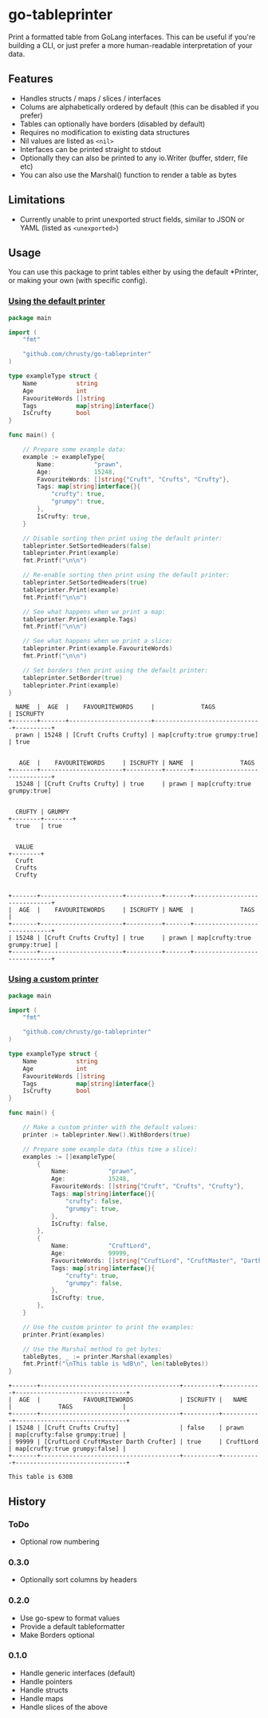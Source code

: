 # go-tableprinter
Print a formatted table from GoLang interfaces. This can be useful if you're building a CLI, or just prefer a more human-readable interpretation of your data.

## Features
* Handles structs / maps / slices / interfaces
* Colums are alphabetically ordered by default (this can be disabled if you prefer)
* Tables can optionally have borders (disabled by default)
* Requires no modification to existing data structures
* Nil values are listed as `<nil>`
* Interfaces can be printed straight to stdout
* Optionally they can also be printed to any io.Writer (buffer, stderr, file etc)
* You can also use the Marshal() function to render a table as bytes

## Limitations
* Currently unable to print unexported struct fields, similar to JSON or YAML (listed as `<unexported>`)

## Usage

You can use this package to print tables either by using the default *Printer, or making your own (with specific config).

### [Using the default printer](example/default)
```go
package main

import (
	"fmt"

	"github.com/chrusty/go-tableprinter"
)

type exampleType struct {
	Name           string
	Age            int
	FavouriteWords []string
	Tags           map[string]interface{}
	IsCrufty       bool
}

func main() {

	// Prepare some example data:
	example := exampleType{
		Name:           "prawn",
		Age:            15248,
		FavouriteWords: []string{"Cruft", "Crufts", "Crufty"},
		Tags: map[string]interface{}{
			"crufty": true,
			"grumpy": true,
		},
		IsCrufty: true,
	}

	// Disable sorting then print using the default printer:
	tableprinter.SetSortedHeaders(false)
	tableprinter.Print(example)
	fmt.Printf("\n\n")

	// Re-enable sorting then print using the default printer:
	tableprinter.SetSortedHeaders(true)
	tableprinter.Print(example)
	fmt.Printf("\n\n")

	// See what happens when we print a map:
	tableprinter.Print(example.Tags)
	fmt.Printf("\n\n")

	// See what happens when we print a slice:
	tableprinter.Print(example.FavouriteWords)
	fmt.Printf("\n\n")

	// Set borders then print using the default printer:
	tableprinter.SetBorder(true)
	tableprinter.Print(example)
}
```
```
  NAME  |  AGE  |    FAVOURITEWORDS     |             TAGS             | ISCRUFTY
+-------+-------+-----------------------+------------------------------+----------+
  prawn | 15248 | [Cruft Crufts Crufty] | map[crufty:true grumpy:true] | true


   AGE  |    FAVOURITEWORDS     | ISCRUFTY | NAME  |             TAGS
+-------+-----------------------+----------+-------+------------------------------+
  15248 | [Cruft Crufts Crufty] | true     | prawn | map[crufty:true grumpy:true]


  CRUFTY | GRUMPY
+--------+--------+
  true   | true


  VALUE
+--------+
  Cruft
  Crufts
  Crufty


+-------+-----------------------+----------+-------+------------------------------+
|  AGE  |    FAVOURITEWORDS     | ISCRUFTY | NAME  |             TAGS             |
+-------+-----------------------+----------+-------+------------------------------+
| 15248 | [Cruft Crufts Crufty] | true     | prawn | map[crufty:true grumpy:true] |
+-------+-----------------------+----------+-------+------------------------------+
```

### [Using a custom printer](example/custom)
```go
package main

import (
	"fmt"

	"github.com/chrusty/go-tableprinter"
)

type exampleType struct {
	Name           string
	Age            int
	FavouriteWords []string
	Tags           map[string]interface{}
	IsCrufty       bool
}

func main() {

	// Make a custom printer with the default values:
	printer := tableprinter.New().WithBorders(true)

	// Prepare some example data (this time a slice):
	examples := []exampleType{
		{
			Name:           "prawn",
			Age:            15248,
			FavouriteWords: []string{"Cruft", "Crufts", "Crufty"},
			Tags: map[string]interface{}{
				"crufty": false,
				"grumpy": true,
			},
			IsCrufty: false,
		},
		{
			Name:           "CruftLord",
			Age:            99999,
			FavouriteWords: []string{"CruftLord", "CruftMaster", "Darth Crufter"},
			Tags: map[string]interface{}{
				"crufty": true,
				"grumpy": false,
			},
			IsCrufty: true,
		},
	}

	// Use the custom printer to print the examples:
	printer.Print(examples)

	// Use the Marshal method to get bytes:
	tableBytes, _ := printer.Marshal(examples)
	fmt.Printf("\nThis table is %dB\n", len(tableBytes))
}

```
```
+-------+---------------------------------------+----------+-----------+-------------------------------+
|  AGE  |            FAVOURITEWORDS             | ISCRUFTY |   NAME    |             TAGS              |
+-------+---------------------------------------+----------+-----------+-------------------------------+
| 15248 | [Cruft Crufts Crufty]                 | false    | prawn     | map[crufty:false grumpy:true] |
| 99999 | [CruftLord CruftMaster Darth Crufter] | true     | CruftLord | map[crufty:true grumpy:false] |
+-------+---------------------------------------+----------+-----------+-------------------------------+

This table is 630B
```

## History

### ToDo
* Optional row numbering

### 0.3.0
* Optionally sort columns by headers

### 0.2.0
* Use go-spew to format values
* Provide a default tableformatter
* Make Borders optional

### 0.1.0
* Handle generic interfaces (default)
* Handle pointers
* Handle structs
* Handle maps
* Handle slices of the above
